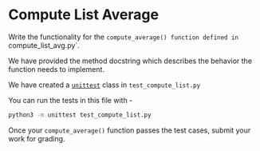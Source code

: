 # Compute List Average

Write the functionality for the `compute_average() function
defined in `compute_list_avg.py`.

We have provided the method docstring which describes the behavior the
function needs to implement.

We have created a [`unittest`](https://docs.python.org/3/library/unittest.html) 
class in `test_compute_list.py`   

You can run the tests in this file with -
```bash
python3 -m unittest test_compute_list.py 
```

Once your `compute_average()` function passes the test cases, 
submit your work for grading.
